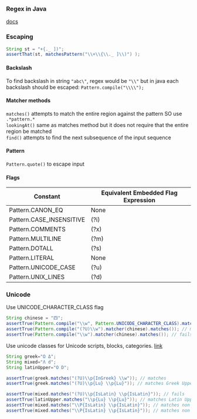 ### Regex in Java
[docs](https://docs.oracle.com/javase/tutorial/essential/regex/index.html)

### Escaping
```java
String st = "+{._ ])";
assertThat(st, matchesPattern("\\+\\{\\._ ]\\)") );

```

#### Backslash
To find backslash in string `"abc\"`, regex would be `"\\"` but in java each backslash should be escaped: 
`Pattern.compile("\\\\");`

#### Matcher methods  
`matches()` attempts to match the entire region against the pattern SO use `.*pattern.*`  
`lookingAt()` same as matches method but it does not require that the entire region be matched  
`find()` attempts to find the next subsequence of the input sequence  

#### Pattern  
`Pattern.quote()` to escape input 

#### Flags  
| Constant                 |  Equivalent Embedded Flag Expression| 
|--------------------------|-------------------------------------| 
| Pattern.CANON_EQ         | None                                | 
| Pattern.CASE_INSENSITIVE | (?i)                                | 
| Pattern.COMMENTS         | (?x)                                | 
| Pattern.MULTILINE        | (?m)                                | 
| Pattern.DOTALL           | (?s)                                | 
| Pattern.LITERAL          | None                                | 
| Pattern.UNICODE_CASE     | (?u)                                | 
| Pattern.UNIX_LINES       | (?d)                                | 


### Unicode
Use UNICODE_CHARACTER_CLASS flag  
```java
String chinese = "四";
assertTrue(Pattern.compile("\\w", Pattern.UNICODE_CHARACTER_CLASS).matcher(chinese).matches()); // matches word
assertTrue(Pattern.compile("(?U)\\w").matcher(chinese).matches()); // matches word
assertTrue(Pattern.compile("\\w").matcher(chinese).matches()); // fails
```
Use unicode classes for Unicode scripts, blocks, categories.
[link](http://www.unicode.org/reports/tr18/)
```java
String greek="Ω Δ";
String mixed="Λ d";
String latinUpper="O D";

assertTrue(greek.matches("(?U)\\p{InGreek} \\w")); // matches
assertTrue(greek.matches("(?U)\\p{Lu} \\p{Lu}")); // matches Greek Uppercase

assertTrue(mixed.matches("(?U)\\p{IsLatin} \\p{IsLatin}")); // fails
assertTrue(latinUpper.matches("\\p{Lu} \\p{Lu}")); // matches Latin Uppercase
assertTrue(mixed.matches("\\P{IsLatin} \\p{IsLatin}")); // matches non latin and latin
assertTrue(mixed.matches("\\P{IsLatin} \\p{IsLatin}")); // matches non latin and latin
```
